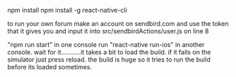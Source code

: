 npm install
npm install -g react-native-cli

to run your own forum make an account on sendbird.com and use the token that it gives you and input it into src/sendbirdActions/user.js on line 8

"npm run start" in one console
run "react-native run-ios" in another console.
wait for it...........it takes a bit to load the build.
if it fails on the simulator just press reload.  the build is huge so it tries
to run the build before its loaded sometimes.
